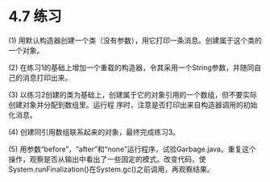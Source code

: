 # 4.7 练习


(1) 用默认构造器创建一个类（没有参数），用它打印一条消息。创建属于这个类的一个对象。

(2) 在练习1的基础上增加一个重载的构造器，令其采用一个String参数，并随同自己的消息打印出来。

(3) 以练习2创建的类为基础上，创建属于它的对象引用的一个数组，但不要实际创建对象并分配到数组里。运行程
序时，注意是否打印出来自构造器调用的初始化消息。

(4) 创建同引用数组联系起来的对象，最终完成练习3。

(5) 用参数“before”，“after”和“none”运行程序，试验Garbage.java。重复这个操作，观察是否从输出中看出了一些固定的模式。改变代码，使System.runFinalization()在System.gc()之前调用，再观察结果。